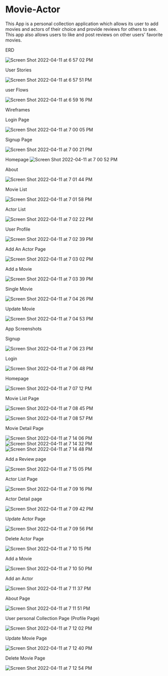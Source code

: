 # Movie-Actor
This App is a personal collection application which allows its user to add movies and actors of their choice and 
provide reviews for others to see. This app also allows users to like and post reviews on other users' favorite movies. 


ERD

![Screen Shot 2022-04-11 at 6 57 02 PM](https://user-images.githubusercontent.com/88109038/162863512-ef99a47a-b47a-4f9b-bf68-1672c6cc1318.png)


User Stories

![Screen Shot 2022-04-11 at 6 57 51 PM](https://user-images.githubusercontent.com/88109038/162863597-e34f4c92-7e1c-47cf-a4e8-fadfa9a8b981.png)


user Flows

![Screen Shot 2022-04-11 at 6 59 16 PM](https://user-images.githubusercontent.com/88109038/162863735-92937b9e-815d-49fe-abe1-a210d7e8ed98.png)


Wireframes

Login Page

![Screen Shot 2022-04-11 at 7 00 05 PM](https://user-images.githubusercontent.com/88109038/162863827-6f200b35-c0e3-4ef2-9b2f-23770ce14bfe.png)

Signup Page

![Screen Shot 2022-04-11 at 7 00 21 PM](https://user-images.githubusercontent.com/88109038/162863856-928c62e3-30e9-4f23-bfa6-dd1184aeb36e.png)


Homepage
![Screen Shot 2022-04-11 at 7 00 52 PM](https://user-images.githubusercontent.com/88109038/162863919-c7bd5e4b-15b9-49d4-8cd7-f8b07256ab38.png)

About

![Screen Shot 2022-04-11 at 7 01 44 PM](https://user-images.githubusercontent.com/88109038/162864015-a0cf7a15-adfa-4201-a359-58df97da850c.png)

Movie List

![Screen Shot 2022-04-11 at 7 01 58 PM](https://user-images.githubusercontent.com/88109038/162864036-bf809e8d-9a15-47c9-96d5-11bd322556a7.png)

Actor List

![Screen Shot 2022-04-11 at 7 02 22 PM](https://user-images.githubusercontent.com/88109038/162864077-2345d488-0982-4622-bf0e-b07546a194f6.png)

User Profile

![Screen Shot 2022-04-11 at 7 02 39 PM](https://user-images.githubusercontent.com/88109038/162864111-c5a3a98d-4e5e-4b9d-8c41-329d416f4f12.png)

Add An Actor Page

![Screen Shot 2022-04-11 at 7 03 02 PM](https://user-images.githubusercontent.com/88109038/162864155-8fb2e923-0f1c-4093-ba27-349510c2cac4.png)


Add a Movie

![Screen Shot 2022-04-11 at 7 03 39 PM](https://user-images.githubusercontent.com/88109038/162864222-0f47a850-7015-4e98-b7f0-148a9c6927ef.png)


Single Movie

![Screen Shot 2022-04-11 at 7 04 26 PM](https://user-images.githubusercontent.com/88109038/162864300-888904fa-de3d-4a37-a849-61502d5f286b.png)

Update Movie

![Screen Shot 2022-04-11 at 7 04 53 PM](https://user-images.githubusercontent.com/88109038/162864449-07f2e9ae-585d-4049-8e62-99684c13b4ca.png)




App Screenshots


Signup

![Screen Shot 2022-04-11 at 7 06 23 PM](https://user-images.githubusercontent.com/88109038/162864580-1e5f483e-c5d9-4152-b421-8a3d0869dda4.png)

Login 

![Screen Shot 2022-04-11 at 7 06 48 PM](https://user-images.githubusercontent.com/88109038/162864619-18ac2f9b-ad6d-4c76-83b9-0a0d64dc4848.png)

Homepage

![Screen Shot 2022-04-11 at 7 07 12 PM](https://user-images.githubusercontent.com/88109038/162864676-bf681ce3-990d-423f-99e9-708fa12c29df.png)


Movie List Page


![Screen Shot 2022-04-11 at 7 08 45 PM](https://user-images.githubusercontent.com/88109038/162864848-75fdda40-f009-4dfd-9bb2-7422223f298a.png)

![Screen Shot 2022-04-11 at 7 08 57 PM](https://user-images.githubusercontent.com/88109038/162864866-8729bdff-c2c4-4b5b-b043-2b95b267fc8e.png)


Movie Detail Page

![Screen Shot 2022-04-11 at 7 14 06 PM](https://user-images.githubusercontent.com/88109038/162865566-cc741afd-4c7c-484a-9b67-6fe2fde30928.png)
![Screen Shot 2022-04-11 at 7 14 32 PM](https://user-images.githubusercontent.com/88109038/162865605-2626f156-ba38-4d5a-9efd-d67fdfab96f8.png)
![Screen Shot 2022-04-11 at 7 14 48 PM](https://user-images.githubusercontent.com/88109038/162865629-84b63076-c2fa-4ae9-9a43-256a308849f0.png)



Add a Review page

![Screen Shot 2022-04-11 at 7 15 05 PM](https://user-images.githubusercontent.com/88109038/162865652-d0666a15-90fe-47b8-8d52-5ef1e35809cc.png)


Actor List Page


![Screen Shot 2022-04-11 at 7 09 16 PM](https://user-images.githubusercontent.com/88109038/162864898-1c5112e5-f05a-4259-88f7-b35f4c28aa0d.png)


Actor Detail page


![Screen Shot 2022-04-11 at 7 09 42 PM](https://user-images.githubusercontent.com/88109038/162864946-8de072d8-8027-4091-863a-64c01cb6afe5.png)


Update Actor Page

![Screen Shot 2022-04-11 at 7 09 56 PM](https://user-images.githubusercontent.com/88109038/162864974-67063213-44d8-453c-a3ef-bdc6b6615550.png)


Delete Actor Page

![Screen Shot 2022-04-11 at 7 10 15 PM](https://user-images.githubusercontent.com/88109038/162865032-951de239-f9c7-432c-a4e6-6ab3a1617926.png)


Add a Movie

![Screen Shot 2022-04-11 at 7 10 50 PM](https://user-images.githubusercontent.com/88109038/162865099-f2c6ca15-be6d-416f-9e7a-d41d793a491e.png)


Add an Actor

![Screen Shot 2022-04-11 at 7 11 37 PM](https://user-images.githubusercontent.com/88109038/162865246-6e1fa777-f79a-492d-9f99-39653fc381f4.png)

About Page

![Screen Shot 2022-04-11 at 7 11 51 PM](https://user-images.githubusercontent.com/88109038/162865271-cd7d0cd4-1a88-4d56-bca3-8eb13d7ba1b0.png)


User personal Collection Page (Profile Page)

![Screen Shot 2022-04-11 at 7 12 02 PM](https://user-images.githubusercontent.com/88109038/162865294-c261253a-019d-4e17-ab19-edc92259dec7.png)

Update Movie Page

![Screen Shot 2022-04-11 at 7 12 40 PM](https://user-images.githubusercontent.com/88109038/162865388-17a97367-ba69-4935-bfd1-f28e592472fd.png)


Delete Movie Page

![Screen Shot 2022-04-11 at 7 12 54 PM](https://user-images.githubusercontent.com/88109038/162865420-8e5c85fc-33dd-45db-a47b-073d03e2d53c.png)



